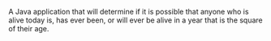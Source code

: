 A Java application that will determine if it is possible that anyone who is alive today is, 
has ever been, or will ever be alive in a year that is the square of their age.
